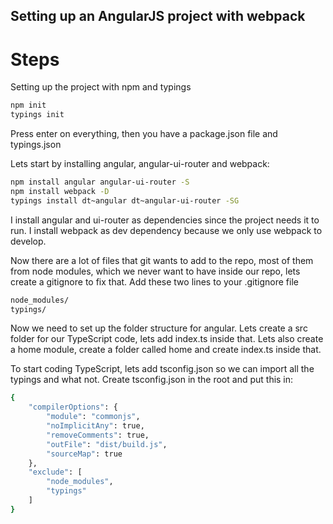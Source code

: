 ## Setting up an AngularJS project with webpack


# Steps

Setting up the project with npm and typings

```sh
npm init
typings init
```

Press enter on everything, then you have a package.json file and typings.json

Lets start by installing angular, angular-ui-router and webpack:

```sh
npm install angular angular-ui-router -S
npm install webpack -D
typings install dt~angular dt~angular-ui-router -SG
```

I install angular and ui-router as dependencies since the project needs it to run. I install webpack as dev dependency because we only use webpack to develop.

Now there are a lot of files that git wants to add to the repo, most of them from node modules, which we never want to have inside our repo, lets create a gitignore to fix that. Add these two lines to your .gitignore file

```sh
node_modules/
typings/
```

Now we need to set up the folder structure for angular. Lets create a src folder for our TypeScript code, lets add index.ts inside that. Lets also create a home module, create a folder called home and create index.ts inside that.


To start coding TypeScript, lets add tsconfig.json so we can import all the typings and what not. Create tsconfig.json in the root and put this in:

```sh
{
    "compilerOptions": {
        "module": "commonjs",
        "noImplicitAny": true,
        "removeComments": true,
        "outFile": "dist/build.js",
        "sourceMap": true
    },
    "exclude": [
        "node_modules",
        "typings"
    ]
}
```

